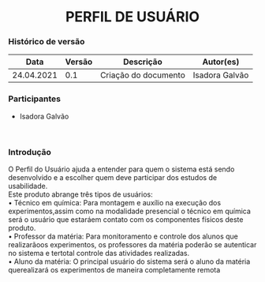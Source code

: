 # <center> PERFIL DE USUÁRIO

### Histórico de versão<br>

|Data | Versão | Descrição | Autor(es)|
| -- | -- | -- | -- |
| 24.04.2021 | 0.1 | Criação do documento |Isadora Galvão|

### Participantes

* Isadora Galvão

<br>

### Introdução 
O Perfil do Usuário ajuda a entender para quem o sistema está sendo desenvolvido e a escolher quem deve participar dos estudos de usabilidade. 
<br>
Este produto abrange três tipos de usuários: <br>
• Técnico em química: Para montagem e auxílio na execução dos experimentos,assim como na modalidade presencial o técnico em química será o usuário que estaráem contato com os componentes físicos deste produto.<br>
• Professor da matéria: Para monitoramento e controle dos alunos que realizarãoos experimentos, os professores da matéria poderão se autenticar no sistema e tertotal controle das atividades realizadas.<br>
• Aluno da matéria: O principal usuário do sistema será o aluno da matéria querealizará os experimentos de maneira completamente remota
